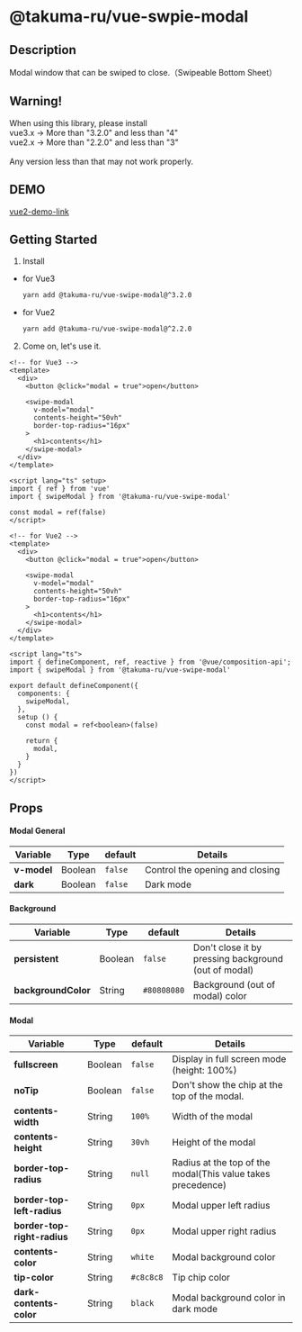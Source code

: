 # @takuma-ru/vue-swpie-modal

## Description
Modal window that can be swiped to close.（Swipeable Bottom Sheet）

## Warning!
When using this library, please install<br>
vue3.x -> More than "3.2.0" and less than "4"<br>
vue2.x -> More than "2.2.0" and less than "3"<br>
<br>
Any version less than that may not work properly.

## DEMO
[vue2-demo-link](https://vue-swipe-modal-vue2.vercel.app)

## Getting Started
1. Install
- for Vue3
  ```md
  yarn add @takuma-ru/vue-swipe-modal@^3.2.0
  ```

- for Vue2
  ```md
  yarn add @takuma-ru/vue-swipe-modal@^2.2.0
  ```

2. Come on, let's use it.
```vue
<!-- for Vue3 -->
<template>
  <div>
    <button @click="modal = true">open</button>

    <swipe-modal
      v-model="modal"
      contents-height="50vh"
      border-top-radius="16px"
    >
      <h1>contents</h1>
    </swipe-modal>
  </div>
</template>

<script lang="ts" setup>
import { ref } from 'vue'
import { swipeModal } from '@takuma-ru/vue-swipe-modal'

const modal = ref(false)
</script>
```

```vue
<!-- for Vue2 -->
<template>
  <div>
    <button @click="modal = true">open</button>

    <swipe-modal
      v-model="modal"
      contents-height="50vh"
      border-top-radius="16px"
    >
      <h1>contents</h1>
    </swipe-modal>
  </div>
</template>

<script lang="ts">
import { defineComponent, ref, reactive } from '@vue/composition-api';
import { swipeModal } from '@takuma-ru/vue-swipe-modal'

export default defineComponent({
  components: {
    swipeModal,
  },
  setup () {
    const modal = ref<boolean>(false)

    return {
      modal,
    }
  }
})
</script>
```

## Props

#### Modal General
| Variable | Type | default | Details |
| --- | --- | --- | --- |
| **v-model** | Boolean | `false` | Control the opening and closing |
| **dark** | Boolean | `false` | Dark mode |

#### Background
| Variable | Type | default | Details |
| --- | --- | --- | --- |
| **persistent** | Boolean | `false` | Don't close it by pressing background (out of modal) |
| **backgroundColor** | String | `#80808080` | Background (out of modal) color |

#### Modal
| Variable | Type | default | Details |
| --- | --- | --- | --- |
| **fullscreen** | Boolean | `false` | Display in full screen mode (height: 100%)|
| **noTip** | Boolean | `false` | Don't show the chip at the top of the modal. |
| **contents-width** | String | `100%` | Width of the modal |
| **contents-height** | String | `30vh` | Height of the modal |
| **border-top-radius** | String | `null` | Radius at the top of the modal(This value takes precedence) |
| **border-top-left-radius** | String | `0px` | Modal upper left radius |
| **border-top-right-radius** | String | `0px` | Modal upper right radius |
| **contents-color** | String | `white` | Modal background color |
| **tip-color** | String | `#c8c8c8` | Tip chip color |
| **dark-contents-color** | String | `black` | Modal background color in dark mode |